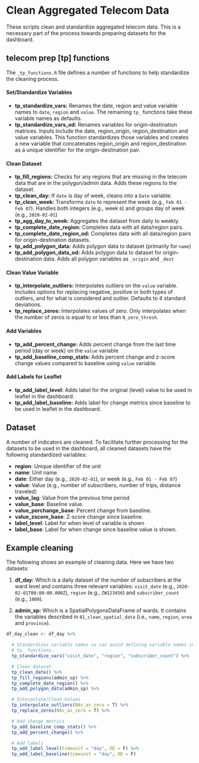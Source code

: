 # Clean Aggregated Telecom Data

These scripts clean and standardize aggregated telecom data. This is a necessary
part of the process towards preparing datasets for the dashboard.

## telecom prep [tp] functions

The `_tp_functions.R` file defines a number of functions to help standardize
the cleaning process.

#### Set/Standardize Variables

* __tp_standardize_vars:__ Renames the date, region and value variable names to
`date`, `region` and `value`. The remaining `tp_` functions take these variable
names as defaults.
* __tp_standardize_vars_od:__ Renames variables for origin-destination matrices.
Inputs include the date, region_origin, region_destination and value variables. This function
standardizes those variables and creates a new variable that concatenates region_origin and
region_destination as a unique identifier for the origin-destination pair.

#### Clean Dataset

* __tp_fill_regions:__ Checks for any regions that are missing in the telecom data that are in the polygon/admin data. Adds these regions to the dataset.
* __tp_clean_day:__ If `date` is day of week, cleans into a `Date` variable.
* __tp_clean_week:__ Transforms `date` to represent the week (e.g., `Feb 01 - Feb 07`). Handles
both integers (e.g., week `6`) and groups day of week (e.g., `2020-02-01`)
* __tp_agg_day_to_week:__ Aggregates the dataset from daily to weekly.
* __tp_complete_date_region:__ Completes data with all data/region pairs.
* __tp_complete_date_region_od:__ Completes data with all data/region pairs for
origin-destination datasets.
* __tp_add_polygon_data:__ Adds polygon data to dataset (primarily for `name`)
* __tp_add_polygon_data_od:__ Adds polygon data to dataset for origin-destination data.
Adds all polygon variables as `_origin` and `_dest`

#### Clean Value Variable

* __tp_interpolate_outliers:__ Interpolates outliers on the `value` variable. Includes
options for replacing negative, positive or both types of outliers, and for what is considered
and outlier. Defaults to 4 standard deviations.
* __tp_replace_zeros:__ Interpolates values of zero. Only interpolates when the
number of zeros is equal to or less than `N_zero_thresh`.

#### Add Variables

* __tp_add_percent_change:__ Adds percent change from the last time period (day or week)
on the `value` variable
* __tp_add_baseline_comp_stats:__ Adds percent change and z-score change values
compared to baseline using `value` variable.

#### Add Labels for Leaflet

* __tp_add_label_level:__ Adds label for the original (level) value to be used in
leaflet in the dashboard.
* __tp_add_label_baseline:__ Adds label for change metrics since baseline to be used
in leaflet in the dashboard.

## Dataset

A number of indicators are cleaned. To facilitate further processing for the datasets
to be used in the dashboard, all cleaned datasets have the following standardized
variables:

* __region__: Unique identifier of the unit
* __name__: Unit name
* __date__: Either day (e.g., `2020-02-01`), or week (e.g., `Feb 01 - Feb 07`)
* __value__: Value (e.g., number of subscribers, number of trips, distance traveled)
* __value_lag__: Value from the previous time period
* __value_base__: Baseline value.
* __value_perchange_base__: Percent change from baseline.
* __value_zscore_base__: Z-score change since baseline.
* __label_level__: Label for when level of variable is shown
* __label_base__: Label for when change since baseline value is shown.

## Example cleaning

The following shows an example of cleaning data. Here we have two datasets:

1. __df_day:__ Which is a daily dataset of the number of subscribers at the ward level and contains three
relevant variables: `visit_date` (e.g., `2020-02-01T00:00:00.000Z`), `region` (e.g., `ZW123456`) and
`subscriber_count` (e.g., `1000`).

2. __admin_sp:__ Which is a SpatialPolygonsDataFrame of wards. It contains the variables
described in `01_clean_spatial_data` (i.e., `name`, `region`, `area` and `province`).

```r
df_day_clean <- df_day %>%

  # Standardizes variable names so can avoid defining variable names in the
  # tp_ functions.
  tp_standardize_vars("visit_date", "region", "subscriber_count") %>%

  # Clean dataset
  tp_clean_date() %>%
  tp_fill_regions(admin_sp) %>%
  tp_complete_date_region() %>%
  tp_add_polygon_data(admin_sp) %>%

  # Interpolate/Clean Values
  tp_interpolate_outliers(NAs_as_zero = T) %>%
  tp_replace_zeros(NAs_as_zero = T) %>%

  # Add change metrics
  tp_add_baseline_comp_stats() %>%
  tp_add_percent_change() %>%

  # Add labels
  tp_add_label_level(timeunit = "day", OD = F) %>%
  tp_add_label_baseline(timeunit = "day", OD = F)
```
